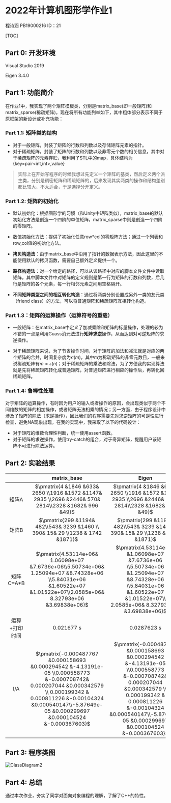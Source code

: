 # 2022年计算机图形学作业1

程诗涵  PB19000216  ID：21

[TOC]

## Part 0: 开发环境

Visual Studio 2019

Eigen 3.4.0

## Part 1: 功能简介

在作业1中，我实现了两个矩阵模板类，分别是matrix_base(即一般矩阵)和matrix_sparse(稀疏矩阵)，现在将所有功能列举如下，其中粗体部分表示不同于原框架的新设计或补充功能：

### Part 1.1: 矩阵类的结构

- 对于一般矩阵，封装了矩阵的行数和列数以及存储矩阵元素的指针。
- 对于稀疏矩阵，封装了矩阵的行数和列数以及非零元个数的相关信息，其中对于稀疏矩阵的元素存贮，我利用了STL中的map，具体结构为{key=pair<int,int>,value}

> 实际上在开始写程序的时候我想过先定义一个矩阵的基类，然后定义两个派生类，分别是稠密矩阵和稀疏矩阵的，后来发现其实两类的操作和结构差别都比较大，不太适合，于是选择分开定义。

### Part 1.2: 矩阵的初始化

- 默认初始化：根据图形学的习惯（和Unity中矩阵类似），matrix_base的默认初始化方法是创造一个四阶的单位矩阵，matrix_sparse中则是创造一个四阶的零矩阵。

- 数值初始化方法：提供了初始化任意row*col的零矩阵方法；通过一个列表和row,col值的初始化方法。

- **拷贝构造法**：由于matrix_base中沿用了指针的数据表示方法，因此这里的不能使用默认的拷贝函数，需要自己额外定义提供一个。

- **路径构造法**：对一个给定的路径，可以从该路径中对应的脚本文件文件中读取矩阵，其中脚本文件中对矩阵的定义规则是第一行为矩阵的行数和列数，后几行是矩阵的各个元素，每一行相邻元素之间用空格隔开。

- **不同矩阵类型之间的相互转化构造**：通过将两类分别设置成另外一类的友元类（friend class）的方法，可以将普通矩阵和稀疏矩阵互相转化构造。

  

  

### Part 1.3：矩阵的运算操作（运算符号的重载）

- 一般矩阵：在matrix_base中定义了加减乘除和矩阵的标量操作，处理的较为不错的一点是利用Guass消元法进行**矩阵求逆**操作，从而达到对可逆矩阵的求逆操作。

- 对于稀疏矩阵来说，为了节省操作时间，对于矩阵的加法和减法就是对应的两个矩阵的合并，时间复杂度为$\mathcal{O}(m)$，其中m为稀疏矩阵的非零元数目，一般来说稀疏矩阵有$m=\mathcal{o}(n)$；对于稀疏矩阵的乘法和除法，为了方便我的实现算法就是先将稀疏矩阵转化成普通矩阵，对普通矩阵进行相应的操作后，再转化回稀疏矩阵。

  

### Part 1.4: 鲁棒性处理

对于矩阵的运算操作，有时因为用户的输入或者操作的原因，会出现类似于两个不同维数的矩阵的相加操作，或者矩阵无法相乘的情况；另一方面，由于程序设计中涉及了矩阵的除法（求逆操作），因此我们的程序需要先对求逆矩阵的可逆性进行检查，避免NA现象出现，在我的实现中，我采取了以下的代码设计：

- 对于矩阵的维数合理性判断，统一使用assert函数。
- 对于矩阵的求逆操作，使用try-catch的组合，对于奇异矩阵，提醒用户该矩阵不可进行除法运算。

## Part 2: 实验结果

|               |                         matrix_base                          |                            Eigen                             |
| :-----------: | :----------------------------------------------------------: | :----------------------------------------------------------: |
|     矩阵A     | $\pmatrix{4 &1846 &633& 2650 \\1916 &1572 &1147& 2935 \\2696 &2446& 570& 2814\\2328 &1682& 996 &49}$ | $\pmatrix{4 &1846 &633& 2650 \\1916 &1572 &1147& 2935 \\2696 &2446& 570& 2814\\2328 &1682& 996 &49}$ |
|     矩阵B     | $\pmatrix{299 &1194& 482\\543& 3239 &1460 \\ 390& 15& 29 \\1238 & 1742 &1871}$ | $\pmatrix{299 &1194& 482\\543& 3239 &1460 \\ 390& 15& 29 \\1238 & 1742 &1871}$ |
|   矩阵C=A*B   | $\pmatrix{4.53114e+06& 1.06098e+07 &7.6736e+06\\5.50734e+06& 1.25094e+07 &8.74328e+06 \\5.84031e+06 &1.60522e+07 &1.01522e+07\\2.0585e+06& 8.32793e+06 &3.69838e+06}$ | $\pmatrix{4.53114e+06 &1.06098e+07  &7.6736e+06 \\5.50734e+06 &1.25094e+07 &8.74328e+06 \\5.84031e+06 &1.60522e+07 &1.01522e+07\\ 2.0585e+06& 8.32793e+06 &3.69838e+06}$ |
| 运算+打印时间 |                          0.021677 s                          |                         0.0287623 s                          |
|      I/A      | $\pmatrix{-0.000487767 &0.000158693 &0.000294542 &-4.13191e-05 \\0.000558773 &-0.000708742& 0.000207044 &0.000342579 \\ 0.000199342 & 0.000811226 &-0.00104324 &0.000540147\\-5.87649e-05 &0.000299697 &0.000104524 &-0.000367603}$ | $\pmatrix{-0.000487767 &0.000158693 &0.000294542 &-4.13191e-05 \\0.000558773 &-0.000708742& 0.000207044 &0.000342579 \\ 0.000199342 & 0.000811226 &-0.00104324 &0.000540147\\-5.87649e-05 &0.000299697 &0.000104524 &-0.000367603}$ |



## Part 3: 程序类图

![ClassDiagram2](H:\2021年大三（下）学习资料\CG\HW1\HW1\ClassDiagram2.png)

## Part 4: 总结

通过本次作业，夯实了同学对面向对象编程的理解，了解了C++的特性。